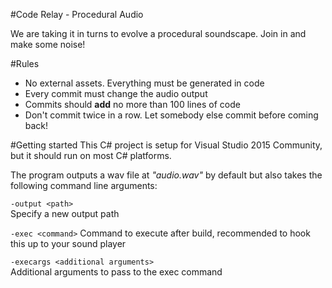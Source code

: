 #Code Relay - Procedural Audio

We are taking it in turns to evolve a procedural soundscape. Join in and make some noise!

#Rules
- No external assets. Everything must be generated in code
- Every commit must change the audio output
- Commits should **add** no more than 100 lines of code
- Don't commit twice in a row. Let somebody else commit before coming back!

#Getting started
This C# project is setup for Visual Studio 2015 Community, but it should run on most C# platforms.

The program outputs a wav file at *"audio.wav"* by default but also takes the following command line arguments:

`-output <path>`  
Specify a new output path

`-exec <command>`
Command to execute after build, recommended to hook this up to your sound player

`-execargs <additional arguments>`  
Additional arguments to pass to the exec command
